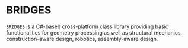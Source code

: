 # BRIDGES
`BRIDGES` is a C#-based cross-platform class library providing basic functionalities for geometry processing as well as structural mechanics, construction-aware design, robotics, assembly-aware design.
